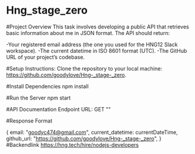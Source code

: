 # Hng_stage_zero

#Project Overview
This task involves developing a public API that retrieves basic information about me in JSON format. 
The API should return:

-Your registered email address (the one you used for the HNG12 Slack workspace).
-The current datetime in ISO 8601 format (UTC).
-The GitHub URL of your project’s codebase.

#Setup Instructions:
Clone the repository to your local machine:   https://github.com/goodylove/Hng-_stage-_zero.

#Install Dependencies
npm install

#Run the Server
npm start

#API Documentation
Endpoint URL: GET ""
  
#Response Format

{
   email: "goodyc474@gmail.com",
    current_datetime: currentDateTime,
    github_url: "https://github.com/goodylove/Hng-_stage-_zero",
}
#Backendlink
https://hng.tech/hire/nodejs-developers

